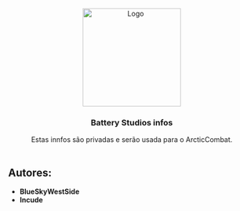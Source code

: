 <br/>
<p align="center">
  <a href="https://github.com/bluesky-dev12/BatteryStudiosInfos">
    <img src="https://raw.githubusercontent.com/bluesky-dev12/UnrealEngineSDKGEN/main/Logo.png?token=GHSAT0AAAAAACRIKWQXSVDUD4NT3NYYNGE6ZRZNFTA" alt="Logo" width="200" height="200">
  </a>
  <h3 align="center">Battery Studios infos</h3>

  <p align="center">
     Estas innfos são privadas e serão usada para o ArcticCombat.
    <br/>
    <br/>
  </p>
</p>


## Autores:

* **BlueSkyWestSide**
* **Incude**

